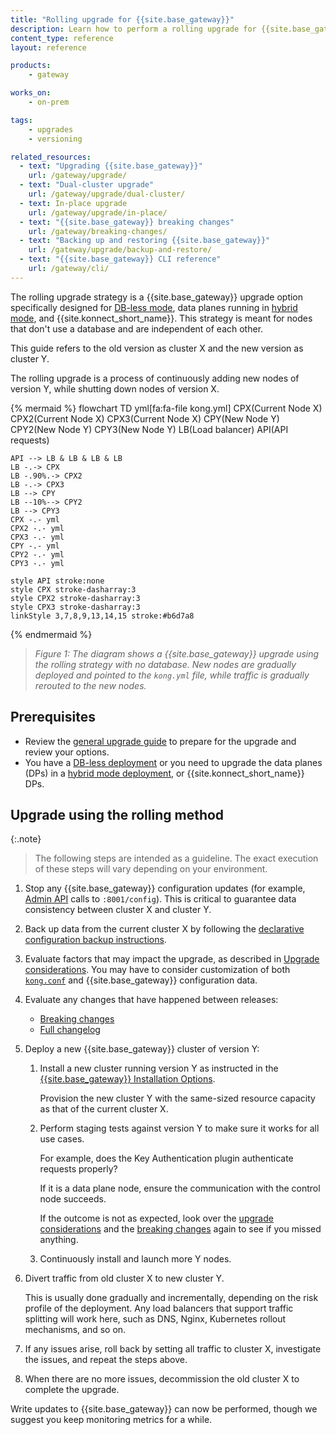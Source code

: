 ```yaml
---
title: "Rolling upgrade for {{site.base_gateway}}"
description: Learn how to perform a rolling upgrade for {{site.base_gateway}}.
content_type: reference
layout: reference

products:
    - gateway

works_on:
    - on-prem

tags:
    - upgrades
    - versioning

related_resources:
  - text: "Upgrading {{site.base_gateway}}"
    url: /gateway/upgrade/
  - text: "Dual-cluster upgrade"
    url: /gateway/upgrade/dual-cluster/
  - text: In-place upgrade
    url: /gateway/upgrade/in-place/
  - text: "{{site.base_gateway}} breaking changes"
    url: /gateway/breaking-changes/
  - text: "Backing up and restoring {{site.base_gateway}}"
    url: /gateway/upgrade/backup-and-restore/
  - text: "{{site.base_gateway}} CLI reference"
    url: /gateway/cli/
---
```


The rolling upgrade strategy is a {{site.base_gateway}} upgrade option specifically designed 
for [DB-less mode](/gateway/db-less-mode/), data planes running in [hybrid mode](/gateway/hybrid-mode/), and {{site.konnect_short_name}}.
This strategy is meant for nodes that don't use a database and are independent of each other.

This guide refers to the old version as cluster X and the new version as cluster Y.

The rolling upgrade is a process of continuously adding new nodes of version Y, while shutting 
down nodes of version X.

{% mermaid %}
flowchart TD
    yml[fa:fa-file kong.yml]
    CPX(Current 
    Node X)
    CPX2(Current 
    Node X)
    CPX3(Current 
    Node X)
    CPY(New 
    Node Y)
    CPY2(New 
    Node Y)
    CPY3(New 
    Node Y)
    LB(Load balancer)
    API(API requests)

    API --> LB & LB & LB & LB
    LB -.-> CPX
    LB -.90%.-> CPX2
    LB -.-> CPX3
    LB --> CPY
    LB --10%--> CPY2
    LB --> CPY3
    CPX -.- yml
    CPX2 -.- yml
    CPX3 -.- yml
    CPY -.- yml
    CPY2 -.- yml
    CPY3 -.- yml

    style API stroke:none
    style CPX stroke-dasharray:3
    style CPX2 stroke-dasharray:3
    style CPX3 stroke-dasharray:3
    linkStyle 3,7,8,9,13,14,15 stroke:#b6d7a8
{% endmermaid %}

> _Figure 1: The diagram shows a {{site.base_gateway}} upgrade using the rolling strategy with no database._
_New nodes are gradually deployed and pointed to the `kong.yml` file, while traffic is gradually rerouted to the new nodes._

## Prerequisites

* Review the [general upgrade guide](/gateway/upgrade/) to prepare for the upgrade and review your options.
* You have a [DB-less deployment](/gateway/db-less-mode/) or you need to upgrade the data planes (DPs) in a [hybrid mode deployment](/gateway/hybrid-mode/), or {{site.konnect_short_name}} DPs.

## Upgrade using the rolling method

{:.note}
> The following steps are intended as a guideline.
The exact execution of these steps will vary depending on your environment. 

1. Stop any {{site.base_gateway}} configuration updates (for example, [Admin API](/api/gateway/admin-ee/) calls to `:8001/config`). 
This is critical to guarantee data consistency between cluster X and cluster Y.

2. Back up data from the current cluster X by following the 
[declarative configuration backup instructions](/gateway/upgrade/backup-and-restore/#declarative-backup).

3. Evaluate factors that may impact the upgrade, as described in [Upgrade considerations](/gateway/upgrade/).
You may have to consider customization of both [`kong.conf`](/gateway/manage-kong-conf/) and {{site.base_gateway}} configuration data.

4. Evaluate any changes that have happened between releases:
    * [Breaking changes](/gateway/breaking-changes/)
    * [Full changelog](/gateway/changelog/)

5.  Deploy a new {{site.base_gateway}} cluster of version Y:
    
    1. Install a new cluster running version Y as instructed in the 
    [{{site.base_gateway}} Installation Options](/gateway/install/).

        Provision the new cluster Y with the same-sized resource capacity as that of 
        the current cluster X.

    2. Perform staging tests against version Y to make sure it works for all use cases. 
    
        For example, does the Key Authentication plugin authenticate requests properly?

        If it is a data plane node, ensure the communication with the control node succeeds.

        If the outcome is not as expected, look over the 
        [upgrade considerations](/gateway/upgrade/) and the 
        [breaking changes](/gateway/breaking-changes/)
        again to see if you missed anything.

    3. Continuously install and launch more Y nodes.

6. Divert traffic from old cluster X to new cluster Y.
    
    This is usually done gradually and incrementally, depending on the risk profile of the deployment. 
    Any load balancers that support traffic splitting will work here, such as DNS, Nginx, Kubernetes rollout mechanisms, and so on.

7. If any issues arise, roll back by setting all traffic to cluster X, investigate the issues, 
and repeat the steps above.

8. When there are no more issues, decommission the old cluster X to complete the upgrade. 

Write updates to {{site.base_gateway}} can now be performed, though we suggest you keep monitoring metrics for a while.

